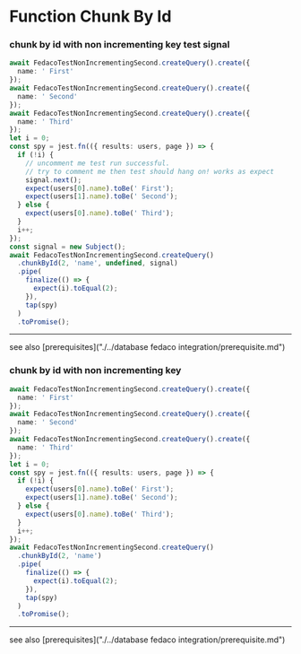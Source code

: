 # Function Chunk By Id
### chunk by id with non incrementing key test signal

```typescript
await FedacoTestNonIncrementingSecond.createQuery().create({
  name: ' First'
});
await FedacoTestNonIncrementingSecond.createQuery().create({
  name: ' Second'
});
await FedacoTestNonIncrementingSecond.createQuery().create({
  name: ' Third'
});
let i = 0;
const spy = jest.fn(({ results: users, page }) => {
  if (!i) {
    // uncomment me test run successful.
    // try to comment me then test should hang on! works as expect
    signal.next();
    expect(users[0].name).toBe(' First');
    expect(users[1].name).toBe(' Second');
  } else {
    expect(users[0].name).toBe(' Third');
  }
  i++;
});
const signal = new Subject();
await FedacoTestNonIncrementingSecond.createQuery()
  .chunkById(2, 'name', undefined, signal)
  .pipe(
    finalize(() => {
      expect(i).toEqual(2);
    }),
    tap(spy)
  )
  .toPromise();
```


----
see also [prerequisites]("./../database fedaco integration/prerequisite.md")

### chunk by id with non incrementing key

```typescript
await FedacoTestNonIncrementingSecond.createQuery().create({
  name: ' First'
});
await FedacoTestNonIncrementingSecond.createQuery().create({
  name: ' Second'
});
await FedacoTestNonIncrementingSecond.createQuery().create({
  name: ' Third'
});
let i = 0;
const spy = jest.fn(({ results: users, page }) => {
  if (!i) {
    expect(users[0].name).toBe(' First');
    expect(users[1].name).toBe(' Second');
  } else {
    expect(users[0].name).toBe(' Third');
  }
  i++;
});
await FedacoTestNonIncrementingSecond.createQuery()
  .chunkById(2, 'name')
  .pipe(
    finalize(() => {
      expect(i).toEqual(2);
    }),
    tap(spy)
  )
  .toPromise();
```


----
see also [prerequisites]("./../database fedaco integration/prerequisite.md")
